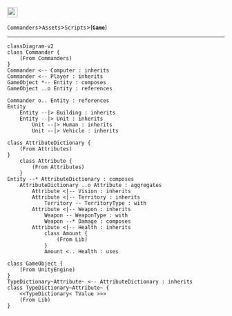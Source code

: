 ﻿<a href="https://github.com/Galacticai/Commanders/blob/dev/Assets/Scripts/Game">
    <img height=24 src="https://img.shields.io/badge/Namespace%20Overview-Game-white?color=informational&style=flat-square" />
</a>
<br/>

`Commanders`>`Assets`>`Scripts`>(**`Game`**)

---

```mermaid
classDiagram-v2
class Commander {
    (From Commanders)
}
Commander <-- Computer : inherits
Commander <-- Player : inherits
GameObject *-- Entity : composes
GameObject ..o Entity : references

Commander o.. Entity : references
Entity
    Entity --|> Building : inherits
    Entity --|> Unit : inherits
        Unit --|> Human : inherits
        Unit --|> Vehicle : inherits

class AttributeDictionary {
    (From Attributes)
}
    class Attribute {
        (From Attributes)
    }
Entity --* AttributeDictionary : composes
    AttributeDictionary ..o Attribute : aggregates
        Attribute <|-- Vision : inherits
        Attribute <|-- Territory : inherits
            Territory -- TerritoryType : with
        Attribute <|-- Weapon : inherits
            Weapon -- WeaponType : with
            Weapon --* Damage : composes
        Attribute <|-- Health : inherits
            class Amount {
                (From Lib)
            }
            Amount <.. Health : uses

class GameObject {
    (From UnityEngine)
}
TypeDictionary~Attribute~ <-- AttributeDictionary : inherits
class TypeDictionary~Attribute~ {
    <<TypeDictionary< TValue >>>
    (From Lib)
}
```
